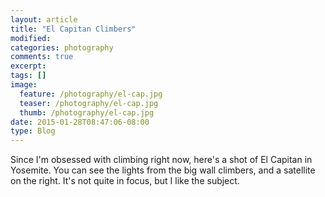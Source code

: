 ```yaml
---
layout: article
title: "El Capitan Climbers"
modified:
categories: photography
comments: true
excerpt:
tags: []
image:
  feature: /photography/el-cap.jpg
  teaser: /photography/el-cap.jpg
  thumb: /photography/el-cap.jpg
date: 2015-01-28T08:47:06-08:00
type: Blog
---
```


Since I'm obsessed with climbing right now, here's a shot of El Capitan in Yosemite.  You can see the lights from the big wall climbers, and a satellite on the right.  It's not quite in focus, but I like the subject.